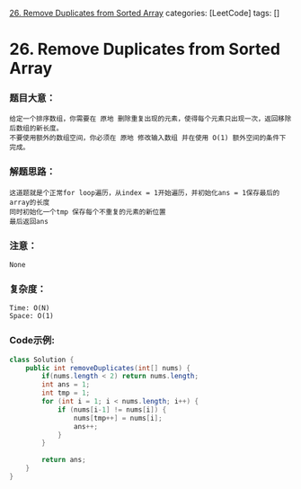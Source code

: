 [26. Remove Duplicates from Sorted Array](https://leetcode.com/problems/remove-duplicates-from-sorted-array/)
categories: [LeetCode]
tags: [] 
# 26. Remove Duplicates from Sorted Array

### 题目大意：
    给定一个排序数组，你需要在 原地 删除重复出现的元素，使得每个元素只出现一次，返回移除后数组的新长度。
    不要使用额外的数组空间，你必须在 原地 修改输入数组 并在使用 O(1) 额外空间的条件下完成。
### 解题思路：
    这道题就是个正常for loop遍历，从index = 1开始遍历，并初始化ans = 1保存最后的array的长度
    同时初始化一个tmp 保存每个不重复的元素的新位置
    最后返回ans
### 注意：
    None
### 复杂度：
    Time: O(N)
    Space: O(1)
### Code示例:
```Java
class Solution {
    public int removeDuplicates(int[] nums) {
        if(nums.length < 2) return nums.length;
        int ans = 1;
        int tmp = 1;
        for (int i = 1; i < nums.length; i++) {
            if (nums[i-1] != nums[i]) {
                nums[tmp++] = nums[i];
                ans++;
            }
        }
        
        return ans;
    }
}
```
